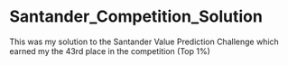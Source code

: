 # Santander_Competition_Solution
This was my solution to the Santander Value Prediction Challenge which earned my the 43rd place in the competition (Top 1%)
